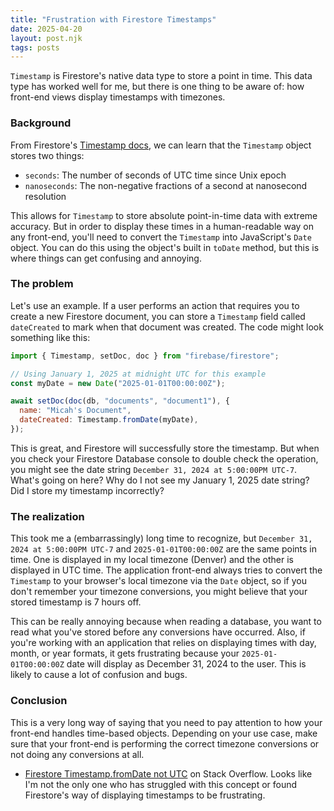 ```yaml
---
title: "Frustration with Firestore Timestamps"
date: 2025-04-20
layout: post.njk
tags: posts
---
```


`Timestamp` is Firestore's native data type to store a point in time. This data type has worked well for me, but there is one thing to be aware of: how front-end views display timestamps with timezones.

### Background

From Firestore's [Timestamp docs](https://firebase.google.com/docs/reference/js/v8/firebase.firestore.Timestamp), we can learn that the `Timestamp` object stores two things:

- `seconds`: The number of seconds of UTC time since Unix epoch
- `nanoseconds`: The non-negative fractions of a second at nanosecond resolution

This allows for `Timestamp` to store absolute point-in-time data with extreme accuracy. But in order to display these times in a human-readable way on any front-end, you'll need to convert the `Timestamp` into JavaScript's `Date` object. You can do this using the object's built in `toDate` method, but this is where things can get confusing and annoying.

### The problem

Let's use an example. If a user performs an action that requires you to create a new Firestore document, you can store a `Timestamp` field called `dateCreated` to mark when that document was created. The code might look something like this:

```javascript
import { Timestamp, setDoc, doc } from "firebase/firestore";

// Using January 1, 2025 at midnight UTC for this example
const myDate = new Date("2025-01-01T00:00:00Z");

await setDoc(doc(db, "documents", "document1"), {
  name: "Micah's Document",
  dateCreated: Timestamp.fromDate(myDate),
});
```

This is great, and Firestore will successfully store the timestamp. But when you check your Firestore Database console to double check the operation, you might see the date string `December 31, 2024 at 5:00:00PM UTC-7`. What's going on here? Why do I not see my January 1, 2025 date string? Did I store my timestamp incorrectly?

### The realization

This took me a (embarrassingly) long time to recognize, but `December 31, 2024 at 5:00:00PM UTC-7` and `2025-01-01T00:00:00Z` are the same points in time. One is displayed in my local timezone (Denver) and the other is displayed in UTC time. The application front-end always tries to convert the `Timestamp` to your browser's local timezone via the `Date` object, so if you don't remember your timezone conversions, you might believe that your stored timestamp is 7 hours off.

This can be really annoying because when reading a database, you want to read what you've stored before any conversions have occurred. Also, if you're working with an application that relies on displaying times with day, month, or year formats, it gets frustrating because your `2025-01-01T00:00:00Z` date will display as December 31, 2024 to the user. This is likely to cause a lot of confusion and bugs.

### Conclusion

This is a very long way of saying that you need to pay attention to how your front-end handles time-based objects. Depending on your use case, make sure that your front-end is performing the correct timezone conversions or not doing any conversions at all.

- [Firestore Timestamp.fromDate not UTC](https://stackoverflow.com/questions/55714631/firestore-timestamp-fromdate-not-utc) on Stack Overflow. Looks like I'm not the only one who has struggled with this concept or found Firestore's way of displaying timestamps to be frustrating.
